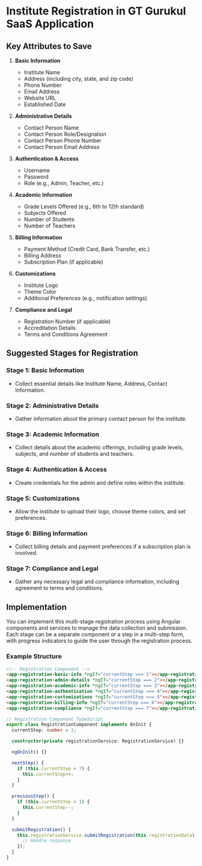# Institute Registration in GT Gurukul SaaS Application

## Key Attributes to Save

1. **Basic Information**
   - Institute Name
   - Address (including city, state, and zip code)
   - Phone Number
   - Email Address
   - Website URL
   - Established Date

2. **Administrative Details**
   - Contact Person Name
   - Contact Person Role/Designation
   - Contact Person Phone Number
   - Contact Person Email Address

3. **Authentication & Access**
   - Username
   - Password
   - Role (e.g., Admin, Teacher, etc.)

4. **Academic Information**
   - Grade Levels Offered (e.g., 6th to 12th standard)
   - Subjects Offered
   - Number of Students
   - Number of Teachers

5. **Billing Information**
   - Payment Method (Credit Card, Bank Transfer, etc.)
   - Billing Address
   - Subscription Plan (if applicable)

6. **Customizations**
   - Institute Logo
   - Theme Color
   - Additional Preferences (e.g., notification settings)

7. **Compliance and Legal**
   - Registration Number (if applicable)
   - Accreditation Details
   - Terms and Conditions Agreement

## Suggested Stages for Registration

### Stage 1: Basic Information
- Collect essential details like Institute Name, Address, Contact Information.

### Stage 2: Administrative Details
- Gather information about the primary contact person for the institute.

### Stage 3: Academic Information
- Collect details about the academic offerings, including grade levels, subjects, and number of students and teachers.

### Stage 4: Authentication & Access
- Create credentials for the admin and define roles within the institute.

### Stage 5: Customizations
- Allow the institute to upload their logo, choose theme colors, and set preferences.

### Stage 6: Billing Information
- Collect billing details and payment preferences if a subscription plan is involved.

### Stage 7: Compliance and Legal
- Gather any necessary legal and compliance information, including agreement to terms and conditions.

## Implementation

You can implement this multi-stage registration process using Angular components and services to manage the data collection and submission. Each stage can be a separate component or a step in a multi-step form, with progress indicators to guide the user through the registration process.

### Example Structure

```html
<!-- Registration Component -->
<app-registration-basic-info *ngIf="currentStep === 1"></app-registration-basic-info>
<app-registration-admin-details *ngIf="currentStep === 2"></app-registration-admin-details>
<app-registration-academic-info *ngIf="currentStep === 3"></app-registration-academic-info>
<app-registration-authentication *ngIf="currentStep === 4"></app-registration-authentication>
<app-registration-customizations *ngIf="currentStep === 5"></app-registration-customizations>
<app-registration-billing-info *ngIf="currentStep === 6"></app-registration-billing-info>
<app-registration-compliance *ngIf="currentStep === 7"></app-registration-compliance>
```

```typescript
// Registration Component TypeScript
export class RegistrationComponent implements OnInit {
  currentStep: number = 1;

  constructor(private registrationService: RegistrationService) {}

  ngOnInit() {}

  nextStep() {
    if (this.currentStep < 7) {
      this.currentStep++;
    }
  }

  previousStep() {
    if (this.currentStep > 1) {
      this.currentStep--;
    }
  }

  submitRegistration() {
    this.registrationService.submitRegistration(this.registrationData).subscribe(response => {
      // Handle response
    });
  }
}
```
